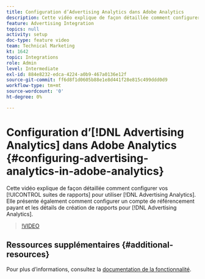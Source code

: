 ```yaml
---
title: Configuration d’Advertising Analytics dans Adobe Analytics
description: Cette vidéo explique de façon détaillée comment configurer vos suites de rapports pour utiliser Advertising Analytics. Elle présente également comment configurer un compte de référencement payant et les détails de création de rapports pour Advertising Analytics.
feature: Advertising Integration
topics: null
activity: setup
doc-type: feature video
team: Technical Marketing
kt: 1642
topic: Integrations
role: Admin
level: Intermediate
exl-id: 884e8232-edca-4224-a0b9-467a0136e12f
source-git-commit: ff6d8f1d0605b88e1e8d441f28e815c499ddd0d9
workflow-type: tm+mt
source-wordcount: '0'
ht-degree: 0%

---
```


# Configuration d’[!DNL Advertising Analytics] dans Adobe Analytics {#configuring-advertising-analytics-in-adobe-analytics}

Cette vidéo explique de façon détaillée comment configurer vos [!UICONTROL suites de rapports] pour utiliser [!DNL Advertising Analytics]. Elle présente également comment configurer un compte de référencement payant et les détails de création de rapports pour [!DNL Advertising Analytics].

>[!VIDEO](https://video.tv.adobe.com/v/23119/?quality=12)

## Ressources supplémentaires {#additional-resources}

Pour plus d’informations, consultez la [documentation de la fonctionnalité](https://experienceleague.adobe.com/docs/analytics/integration/advertising-analytics/overview.html?lang=fr).

